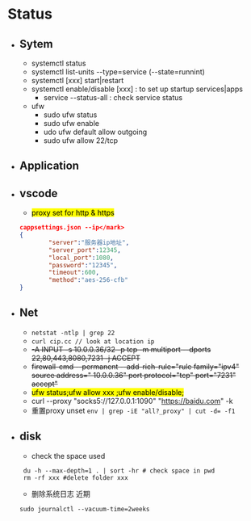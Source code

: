 # Status
+ ## Sytem
    + systemctl status
    + systemctl list-units --type=service (--state=runnint)
    + systemctl [xxx] start|restart
    + systemctl enable/disable [xxx] : to set up startup services|apps
      + service --status-all : check service status
    + ufw 
      + sudo ufw status
      + sudo ufw enable
      + udo ufw default allow outgoing
      + sudo ufw allow 22/tcp
+ ## Application
 + ## vscode
    + <mark> proxy set for http & https
    ```json
    cappsettings.json --ip</mark>
    {
            "server":"服务器ip地址",
            "server_port":12345,
            "local_port":1080,
            "password":"12345",
            "timeout":600,
            "method":"aes-256-cfb"
    }
    ```
+ ## Net
    + ``netstat -ntlp | grep 22``
    + ``curl cip.cc // look at location ip``
    + ~~-A INPUT -s 10.0.0.36/32 -p tcp -m multiport --dports 22,80,443,8080,7231 -j ACCEPT~~
    + ~~firewall-cmd --permanent --add-rich-rule="rule family="ipv4" source address=" 10.0.0.36" port protocol="tcp" port="7231" accept"~~
    + <mark>ufw status;ufw allow xxx ;ufw enable/disable;</mark>
    + curl --proxy "socks5://127.0.0.1:1090" "https://baidu.com" -k
    + 重置proxy unset `env | grep -iE "all?_proxy" | cut -d= -f1`


+ ## disk
  + check the space used 
  ```shell
   du -h --max-depth=1 . | sort -hr # check space in pwd
   rm -rf xxx #delete folder xxx
  ```
  + 删除系统日志 近期
  ```shell
  sudo journalctl --vacuum-time=2weeks
  ```

